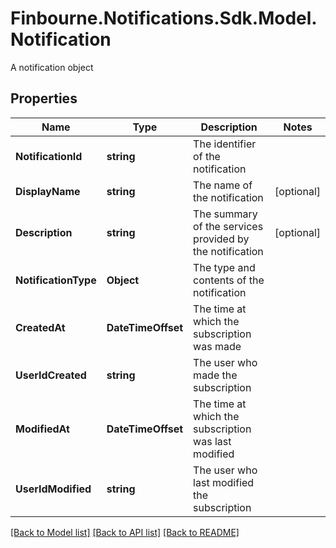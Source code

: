 # Finbourne.Notifications.Sdk.Model.Notification
A notification object

## Properties

Name | Type | Description | Notes
------------ | ------------- | ------------- | -------------
**NotificationId** | **string** | The identifier of the notification | 
**DisplayName** | **string** | The name of the notification | [optional] 
**Description** | **string** | The summary of the services provided by the notification | [optional] 
**NotificationType** | **Object** | The type and contents of the notification | 
**CreatedAt** | **DateTimeOffset** | The time at which the subscription was made | 
**UserIdCreated** | **string** | The user who made the subscription | 
**ModifiedAt** | **DateTimeOffset** | The time at which the subscription was last modified | 
**UserIdModified** | **string** | The user who last modified the subscription | 

[[Back to Model list]](../README.md#documentation-for-models) [[Back to API list]](../README.md#documentation-for-api-endpoints) [[Back to README]](../README.md)

